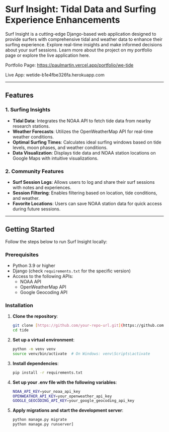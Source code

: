 # Surf Insight: Tidal Data and Surfing Experience Enhancements

Surf Insight is a cutting-edge Django-based web application designed to provide surfers with comprehensive tidal and weather data to enhance their surfing experience. Explore real-time insights and make informed decisions about your surf sessions. Learn more about the project on my portfolio page or explore the live application here.

Portfolio Page: https://paulmartin.vercel.app/portfolio/we-tide

Live App: wetide-b1e4fbe326fa.herokuapp.com

---

## Features

### 1. **Surfing Insights**
- **Tidal Data**: Integrates the NOAA API to fetch tide data from nearby research stations.
- **Weather Forecasts**: Utilizes the OpenWeatherMap API for real-time weather conditions.
- **Optimal Surfing Times**: Calculates ideal surfing windows based on tide levels, moon phases, and weather conditions.
- **Data Visualization**: Displays tide data and NOAA station locations on Google Maps with intuitive visualizations.

### 2. **Community Features**
- **Surf Session Logs**: Allows users to log and share their surf sessions with notes and experiences.
- **Session Filtering**: Enables filtering based on location, tide conditions, and weather.
- **Favorite Locations**: Users can save NOAA station data for quick access during future sessions.

---

## Getting Started

Follow the steps below to run Surf Insight locally:

### Prerequisites
- Python 3.9 or higher
- Django (check `requirements.txt` for the specific version)
- Access to the following APIs:
  - NOAA API
  - OpenWeatherMap API
  - Google Geocoding API

### Installation

1. **Clone the repository**:
   ```bash
   git clone [https://github.com/your-repo-url.git](https://github.com/enano1/we-tide.git)
   cd tide
   ```
2. **Set up a virtual environment**:
    ```bash
    python -m venv venv
    source venv/bin/activate  # On Windows: venv\Scripts\activate
    ```
3. **Install dependencies**:
    ```bash
    pip install -r requirements.txt
    ```
4. **Set up your .env file with the following variables**:
    ```bash
    NOAA_API_KEY=your_noaa_api_key
    OPENWEATHER_API_KEY=your_openweather_api_key
    GOOGLE_GEOCODING_API_KEY=your_google_geocoding_api_key
    ```
5. **Apply migrations and start the development server**:
    ```bash
    python manage.py migrate
    python manage.py runserver]
    ``` 

  
